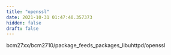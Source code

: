 ```yaml
---
title: "openssl"
date: 2021-10-31 01:47:40.357373
hidden: false
draft: false
---
```


bcm27xx/bcm2710/package_feeds_packages_libuhttpd/openssl

